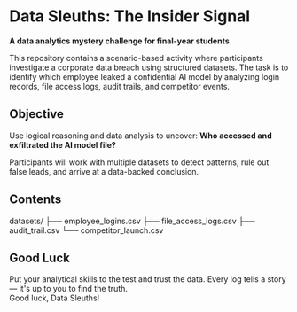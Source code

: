# Data Sleuths: The Insider Signal

**A data analytics mystery challenge for final-year students**

This repository contains a scenario-based activity where participants investigate a corporate data breach using structured datasets. The task is to identify which employee leaked a confidential AI model by analyzing login records, file access logs, audit trails, and competitor events.

## Objective

Use logical reasoning and data analysis to uncover:
**Who accessed and exfiltrated the AI model file?**

Participants will work with multiple datasets to detect patterns, rule out false leads, and arrive at a data-backed conclusion.

## Contents
datasets/
├── employee_logins.csv
├── file_access_logs.csv
├── audit_trail.csv
└── competitor_launch.csv

## Good Luck
Put your analytical skills to the test and trust the data. Every log tells a story — it's up to you to find the truth.  
Good luck, Data Sleuths!


